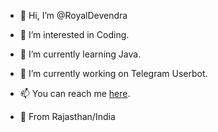 - 👋 Hi, I’m @RoyalDevendra
- 👀 I’m interested in Coding.
- 🌱 I’m currently learning Java.
- 💞️ I’m currently working on Telegram Userbot.
- 📫 You can reach me [here](https://telegram.me/Royal_Devendra).

- 📍 From Rajasthan/India

<!---
RoyalDevendra/RoyalDevendra is a ✨ special ✨ repository because its `README.md` (this file) appears on your GitHub profile.
You can click the Preview link to take a look at your changes.
--->

